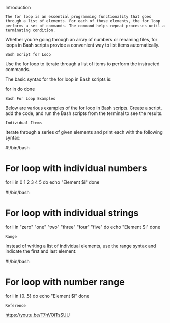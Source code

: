 Introduction

	The for loop is an essential programming functionality that goes through a list of elements. For each of those elements, the for loop performs a set of commands. The command helps repeat processes until a terminating condition.

Whether you're going through an array of numbers or renaming files, for loops in Bash scripts provide a convenient way to list items automatically.


	Bash Script for Loop
Use the for loop to iterate through a list of items to perform the instructed commands.

The basic syntax for the for loop in Bash scripts is:


for <element> in <list>
do
	<commands>
done



	Bash For Loop Examples
Below are various examples of the for loop in Bash scripts. Create a script, add the code, and run the Bash scripts from the terminal to see the results.


	Individual Items
Iterate through a series of given elements and print each with the following syntax:




#!/bin/bash
# For loop with individual numbers
for i in 0 1 2 3 4 5
do
   echo "Element $i"
done



#!/bin/bash
# For loop with individual strings
for i in "zero" "one" "two" "three" "four" "five"
do
   echo "Element $i"
done



	Range
Instead of writing a list of individual elements, use the range syntax and indicate the first and last element:

#!/bin/bash
# For loop with number range
for i in {0..5}
do
        echo "Element $i"
done


	Reference


https://youtu.be/T7hVOiTsSUU




